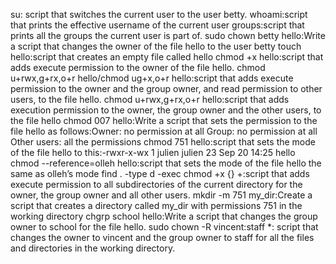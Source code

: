 su: script that switches the current user to the user betty.
whoami:script that prints the effective username of the current user
groups:script that prints all the groups the current user is part of.
sudo chown betty hello:Write a script that changes the owner of the file hello to the user betty
touch hello:script that creates an empty file called hello
chmod +x hello:script that adds execute permission to the owner of the file hello.
chmod u+rwx,g+rx,o+r hello/chmod ug+x,o+r hello:script that adds execute permission to the owner and the group owner, and read permission to other users, to the file hello.
chmod u+rwx,g+rx,o+r hello:script that adds execution permission to the owner, the group owner and the other users, to the file hello
chmod 007 hello:Write a script that sets the permission to the file hello as follows:Owner: no permission at all
Group: no permission at all
Other users: all the permissions
chmod 751 hello:script that sets the mode of the file hello to this:-rwxr-x-wx 1 julien julien 23 Sep 20 14:25 hello
chmod --reference=olleh hello:script that sets the mode of the file hello the same as olleh’s mode
find . -type d -exec chmod +x {} +:script that adds execute permission to all subdirectories of the current directory for the owner, the group owner and all other users.
mkdir -m 751 my_dir:Create a script that creates a directory called my_dir with permissions 751 in the working directory
chgrp school hello:Write a script that changes the group owner to school for the file hello.
sudo chown -R vincent:staff *: script that changes the owner to vincent and the group owner to staff for all the files and directories in the working directory.
